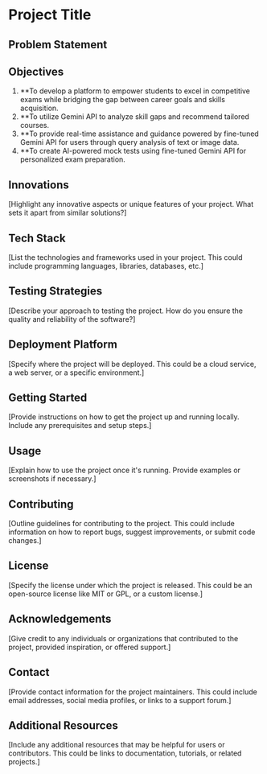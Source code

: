 # Project Title

## Problem Statement


## Objectives
1. **To develop a platform to empower students to excel in competitive exams while bridging the gap between career goals and skills acquisition. 
2. **To utilize Gemini API to analyze skill gaps and recommend tailored courses.
3. **To provide real-time assistance and guidance powered by fine-tuned Gemini API for users through query analysis of text or image data.
4. **To create AI-powered mock tests using fine-tuned Gemini API for personalized exam preparation.

## Innovations
[Highlight any innovative aspects or unique features of your project. What sets it apart from similar solutions?]

## Tech Stack
[List the technologies and frameworks used in your project. This could include programming languages, libraries, databases, etc.]

## Testing Strategies
[Describe your approach to testing the project. How do you ensure the quality and reliability of the software?]

## Deployment Platform
[Specify where the project will be deployed. This could be a cloud service, a web server, or a specific environment.]

## Getting Started
[Provide instructions on how to get the project up and running locally. Include any prerequisites and setup steps.]

## Usage
[Explain how to use the project once it's running. Provide examples or screenshots if necessary.]

## Contributing
[Outline guidelines for contributing to the project. This could include information on how to report bugs, suggest improvements, or submit code changes.]

## License
[Specify the license under which the project is released. This could be an open-source license like MIT or GPL, or a custom license.]

## Acknowledgements
[Give credit to any individuals or organizations that contributed to the project, provided inspiration, or offered support.]

## Contact
[Provide contact information for the project maintainers. This could include email addresses, social media profiles, or links to a support forum.]

## Additional Resources
[Include any additional resources that may be helpful for users or contributors. This could be links to documentation, tutorials, or related projects.]
